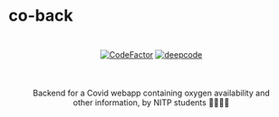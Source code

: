 # co-back

<div align="center" style="padding: 5%;">
<a href="https://www.codefactor.io/repository/github/adi-g15/co-back"><img src="https://www.codefactor.io/repository/github/adi-g15/co-back/badge" alt="CodeFactor"></img></a>
<a href="https://www.deepcode.ai/app/gh/adi-g15/co-back/_/dashboard?utm_content=gh%2Fadi-g15%2Fco-back"><img src="https://www.deepcode.ai/api/gh/badge?key=eyJhbGciOiJIUzI1NiIsInR5cCI6IkpXVCJ9.eyJwbGF0Zm9ybTEiOiJnaCIsIm93bmVyMSI6ImFkaS1nMTUiLCJyZXBvMSI6ImNvLWJhY2siLCJpbmNsdWRlTGludCI6ZmFsc2UsImF1dGhvcklkIjoyMjMzOSwiaWF0IjoxNjE5NjkxMzE0fQ.ItTt5R1hiDP1dwn-5DbWe2yWPj6adY9yHKqYd-O5GZU" alt="deepcode"></img></a>
</div>

<div align="center" style="padding: 5%;">
Backend for a Covid webapp containing oxygen availability and other information, by NITP students 🏥😷💉💊
</div>
